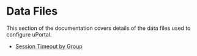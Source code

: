 # Data Files

This section of the documentation covers details of the data files
used to configure uPortal.

* [Session Timeout by Group](timeout.md)
